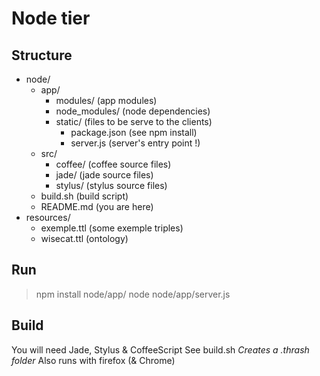 # Node tier

## Structure

* node/
  * app/
    * modules/ (app modules)
    * node_modules/ (node dependencies)
    * static/ (files to be serve to the clients)
      * package.json (see npm install)
      * server.js (server's entry point !)
  * src/
    * coffee/ (coffee source files)
    * jade/ (jade source files)
    * stylus/ (stylus source files)
  * build.sh (build script)
  * README.md (you are here)
* resources/
  * exemple.ttl (some exemple triples)
  * wisecat.ttl (ontology)


## Run
> npm install node/app/
> node node/app/server.js

## Build

You will need Jade, Stylus & CoffeeScript
See build.sh
*Creates a .thrash folder*
Also runs with firefox (& Chrome)
